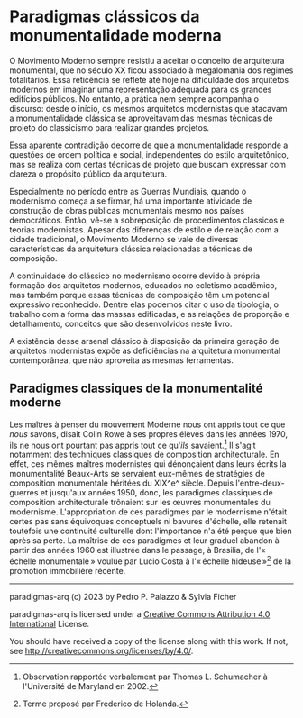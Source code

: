# Paradigmas clássicos da monumentalidade moderna

O Movimento Moderno sempre resistiu a aceitar o conceito de arquitetura
monumental, que no século XX ficou associado à megalomania dos regimes
totalitários. Essa reticência se reflete até hoje na dificuldade dos
arquitetos modernos em imaginar uma representação adequada para os
grandes edifícios públicos. No entanto, a prática nem sempre acompanha o
discurso: desde o início, os mesmos arquitetos modernistas que atacavam
a monumentalidade clássica se aproveitavam das mesmas técnicas de
projeto do classicismo para realizar grandes projetos.

Essa aparente contradição decorre de que a monumentalidade responde a
questões de ordem política e social, independentes do estilo
arquitetônico, mas se realiza com certas técnicas de projeto que buscam
expressar com clareza o propósito público da arquitetura.

Especialmente no período entre as Guerras Mundiais, quando o modernismo
começa a se firmar, há uma importante atividade de construção de obras
públicas monumentais mesmo nos países democráticos. Então, vê-se a
sobreposição de procedimentos clássicos e teorias modernistas. Apesar
das diferenças de estilo e de relação com a cidade tradicional, o
Movimento Moderno se vale de diversas características da arquitetura
clássica relacionadas a técnicas de composição.

A continuidade do clássico no modernismo ocorre devido à própria
formação dos arquitetos modernos, educados no ecletismo acadêmico, mas
também porque essas técnicas de composição têm um potencial expressivo
reconhecido. Dentre elas podemos citar o uso da tipologia, o trabalho
com a forma das massas edificadas, e as relações de proporção e
detalhamento, conceitos que são desenvolvidos neste livro.

A existência desse arsenal clássico à disposição da primeira geração de
arquitetos modernistas expõe as deficiências na arquitetura monumental
contemporânea, que não aproveita as mesmas ferramentas.

## Paradigmes classiques de la monumentalité moderne ##

Les maîtres à penser du mouvement Moderne nous ont appris tout ce que
*nous* savons, disait Colin Rowe à ses propres élèves dans les années
1970, ils ne nous ont pourtant pas appris tout ce qu'*ils* savaient.[^1]
Il s'agit notamment des techniques classiques de composition
architecturale. En effet, ces mêmes maîtres modernistes qui dénonçaient
dans leurs écrits la monumentalité Beaux-Arts se servaient eux-mêmes de
stratégies de composition monumentale héritées du XIX^e^ siècle. Depuis
l'entre-deux-guerres et jusqu'aux années 1950, donc, les paradigmes
classiques de composition architecturale trônaient sur les œuvres
monumentales du modernisme. L'appropriation de ces paradigmes par le
modernisme n'était certes pas sans équivoques conceptuels ni bavures
d'échelle, elle retenait toutefois une continuité culturelle dont
l'importance n'a été perçue que bien après sa perte. La maîtrise de ces
paradigmes et leur graduel abandon à partir des années 1960 est
illustrée dans le passage, à Brasilia, de l'« échelle monumentale »
voulue par Lucio Costa à l'« échelle hideuse »[^2] de la promotion
immobilière récente.

[^1]: Observation rapportée verbalement par Thomas L. Schumacher à
    l'Université de Maryland en 2002.

[^2]: Terme proposé par Frederico de Holanda.


------------------------------------------------------------------------

 paradigmas-arq (c) 2023 by Pedro P. Palazzo & Sylvia Ficher

 paradigmas-arq is licensed under a [Creative Commons Attribution 4.0
 International](http://creativecommons.org/licenses/by/4.0/) License.

 You should have received a copy of the license along with this
 work.  If not, see <http://creativecommons.org/licenses/by/4.0/>.

